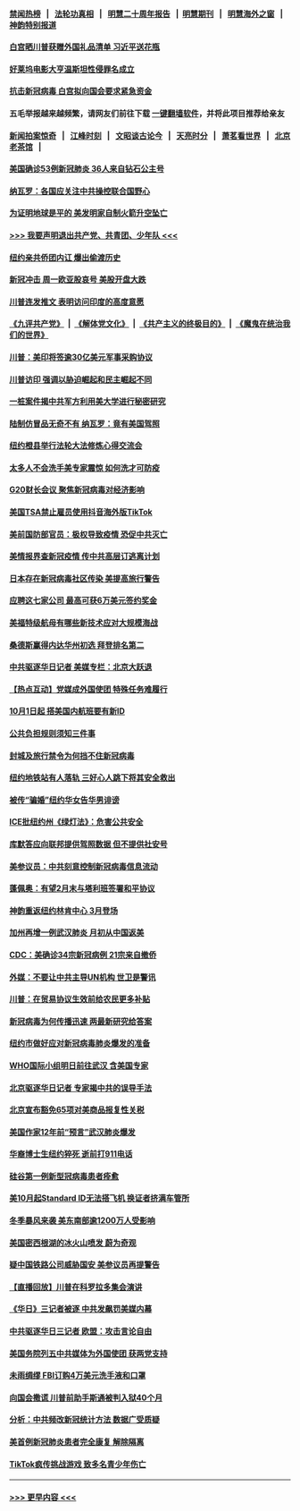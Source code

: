 #### [禁闻热榜](热点新闻.md?=0)  &nbsp;&nbsp;|&nbsp;&nbsp; [法轮功真相](https://github.com/gfw-breaker/truth/blob/master/README.md?=0) &nbsp;&nbsp;|&nbsp;&nbsp; [明慧二十周年报告](https://github.com/gfw-breaker/mh-reports/blob/master/README.md?=0) &nbsp;&nbsp;|&nbsp;&nbsp;[明慧期刊](https://github.com/gfw-breaker/mh-qikan) &nbsp;&nbsp;|&nbsp;&nbsp; [明慧海外之窗](https://github.com/gfw-breaker/mh-news/blob/master/README.md?=0) &nbsp;&nbsp;|&nbsp;&nbsp; [神韵特别报道](https://github.com/gfw-breaker/mh-news/blob/master/shenyun.md?=0)
#### [白宫晒川普获赠外国礼品清单 习近平送花瓶](../pages/nsc412/n11892985.md?t=02250602) 
#### [好莱坞电影大亨温斯坦性侵罪名成立](../pages/nsc412/n11892907.md?t=02250602) 
#### [抗击新冠病毒 白宫拟向国会要求紧急资金](../pages/nsc412/n11892943.md?t=02250602) 
#### 五毛举报越来越频繁，请网友们前往下载 [一键翻墙软件](https://github.com/gfw-breaker/ssr-accounts)，并将此项目推荐给亲友
#### [新闻拍案惊奇](https://github.com/gfw-breaker/banned-news/blob/master/pages/link4.md) &nbsp;&nbsp;|&nbsp;&nbsp; [江峰时刻](https://github.com/gfw-breaker/banned-news/blob/master/pages/link4.md) &nbsp;&nbsp;|&nbsp;&nbsp; [文昭谈古论今](https://github.com/gfw-breaker/banned-news/blob/master/pages/link4.md) &nbsp;&nbsp;|&nbsp;&nbsp; [天亮时分](https://github.com/gfw-breaker/banned-news/blob/master/pages/link4.md) &nbsp;&nbsp;|&nbsp;&nbsp; [萧茗看世界](https://github.com/gfw-breaker/banned-news/blob/master/pages/link4.md) &nbsp;&nbsp;|&nbsp;&nbsp; [北京老茶馆](https://github.com/gfw-breaker/banned-news/blob/master/pages/link4.md) &nbsp;&nbsp;|&nbsp;&nbsp; 
#### [美国确诊53例新冠肺炎 36人来自钻石公主号](../pages/nsc412/n11892877.md?t=02250602) 
#### [纳瓦罗：各国应关注中共操控联合国野心](../pages/nsc412/n11892856.md?t=02250602) 
#### [为证明地球是平的 美发明家自制火箭升空坠亡](../pages/nsc412/n11892645.md?t=02250602) 
#### [>>> 我要声明退出共产党、共青团、少年队 <<<](https://github.com/begood0513/goodnews/blob/master/quit/letter.md) 
#### [纽约亲共侨团内讧 爆出偷渡历史](../pages/nsc412/n11891235.md?t=02250602) 
#### [新冠冲击 周一欧亚股哀号 美股开盘大跌](../pages/nsc412/n11892648.md?t=02250602) 
#### [川普连发推文 表明访问印度的高度意愿](../pages/nsc412/n11891927.md?t=02250602) 
#### [《九评共产党》](https://github.com/begood0513/9ping.md/blob/master/README.md) &nbsp;|&nbsp; [《解体党文化》](../../../../jtdwh.md/blob/master/README.md)  &nbsp;|&nbsp; [《共产主义的终极目的》](../../../../gczydzjmd.md/blob/master/README.md) &nbsp;|&nbsp; [《魔鬼在统治我们的世界》](../../../../mgztzwmdsj.md/blob/master/README.md) 
#### [川普：美印将签逾30亿美元军事采购协议](../pages/nsc412/n11892494.md?t=02250602) 
#### [川普访印 强调以胁迫崛起和民主崛起不同](../pages/nsc412/n11891855.md?t=02250602) 
#### [一桩案件揭中共军方利用美大学进行秘密研究](../pages/nsc412/n11891206.md?t=02250602) 
#### [陆制仿冒品无奇不有 纳瓦罗：竟有美国驾照](../pages/nsc412/n11890953.md?t=02250602) 
#### [纽约橙县举行法轮大法修炼心得交流会](../pages/nsc412/n11890760.md?t=02250602) 
#### [太多人不会洗手美专家震惊 如何洗才可防疫](../pages/nsc412/n11875866.md?t=02250602) 
#### [G20财长会议 聚焦新冠病毒对经济影响](../pages/nsc412/n11890400.md?t=02250602) 
#### [美国TSA禁止雇员使用抖音海外版TikTok](../pages/nsc412/n11890500.md?t=02250602) 
#### [美前国防部官员：极权导致疫情 恐促中共灭亡](../pages/nsc412/n11889092.md?t=02250602) 
#### [美情报界查新冠疫情 传中共高层订逃离计划](../pages/nsc412/n11888161.md?t=02250602) 
#### [日本存在新冠病毒社区传染 美提高旅行警告](../pages/nsc412/n11889917.md?t=02250602) 
#### [应聘这七家公司 最高可获6万美元签约奖金](../pages/nsc412/n11879446.md?t=02250602) 
#### [美福特级航母有哪些新技术应对大规模海战](../pages/nsc412/n11882087.md?t=02250602) 
#### [桑德斯赢得内达华州初选 拜登排名第二](../pages/nsc412/n11888760.md?t=02250602) 
#### [中共驱逐华日记者 美媒专栏：北京大跃退](../pages/nsc412/n11888453.md?t=02250602) 
#### [【热点互动】党媒成外国使团 特殊任务难履行](../pages/nsc412/n11888306.md?t=02250602) 
#### [10月1日起 搭美国内航班要有新ID](../pages/nsc412/n11888243.md?t=02250602) 
#### [公共负担规则须知三件事](../pages/nsc412/n11888123.md?t=02250602) 
#### [封城及旅行禁令为何挡不住新冠病毒](../pages/nsc412/n11888067.md?t=02250602) 
#### [纽约地铁站有人落轨   三好心人跳下将其安全救出](../pages/nsc412/n11888088.md?t=02250602) 
#### [被传“骗婚”纽约华女告华男诽谤](../pages/nsc412/n11887303.md?t=02250602) 
#### [ICE批纽约州《绿灯法》：危害公共安全](../pages/nsc412/n11887285.md?t=02250602) 
#### [库默答应向联邦提供驾照数据 但不提供社安号](../pages/nsc412/n11887269.md?t=02250602) 
#### [美参议员：中共刻意控制新冠病毒信息流动](../pages/nsc412/n11887949.md?t=02250602) 
#### [蓬佩奥：有望2月末与塔利班签署和平协议](../pages/nsc412/n11887248.md?t=02250602) 
#### [神韵重返纽约林肯中心 3月登场](../pages/nsc412/n11885013.md?t=02250602) 
#### [加州再增一例武汉肺炎 月初从中国返美](../pages/nsc412/n11886929.md?t=02250602) 
#### [CDC：美确诊34宗新冠病例 21宗来自撤侨](../pages/nsc412/n11886795.md?t=02250602) 
#### [外媒：不要让中共主导UN机构 世卫是警讯](../pages/nsc412/n11886401.md?t=02250602) 
#### [川普：在贸易协议生效前给农民更多补贴](../pages/nsc412/n11886549.md?t=02250602) 
#### [新冠病毒为何传播迅速 两最新研究给答案](../pages/nsc412/n11886505.md?t=02250602) 
#### [纽约市做好应对新冠病毒肺炎爆发的准备](../pages/nsc412/n11885019.md?t=02250602) 
#### [WHO国际小组明日前往武汉 含美国专家](../pages/nsc412/n11886380.md?t=02250602) 
#### [北京驱逐华日记者 专家揭中共的误导手法](../pages/nsc412/n11886124.md?t=02250602) 
#### [北京宣布豁免65项对美商品报复性关税](../pages/nsc412/n11885960.md?t=02250602) 
#### [美国作家12年前“预言”武汉肺炎爆发](../pages/nsc412/n11885487.md?t=02250602) 
#### [华裔博士生纽约猝死  逝前打911电话](../pages/nsc412/n11885007.md?t=02250602) 
#### [硅谷第一例新型冠病毒患者痊愈](../pages/nsc412/n11885163.md?t=02250602) 
#### [美10月起Standard ID无法搭飞机  换证者挤满车管所](../pages/nsc412/n11885036.md?t=02250602) 
#### [冬季暴风来袭 美东南部逾1200万人受影响](../pages/nsc412/n11884620.md?t=02250602) 
#### [美国密西根湖的冰火山喷发 蔚为奇观](../pages/nsc412/n11884842.md?t=02250602) 
#### [疑中国铁路公司威胁国安 美参议员再提警告](../pages/nsc412/n11884300.md?t=02250602) 
#### [【直播回放】川普在科罗拉多集会演讲](../pages/nsc412/n11883640.md?t=02250602) 
#### [《华日》三记者被逐 中共发飙罚美媒内幕](../pages/nsc412/n11884184.md?t=02250602) 
#### [中共驱逐华日三记者 欧盟：攻击言论自由](../pages/nsc412/n11884179.md?t=02250602) 
#### [美国务院列五中共媒体为外国使团 获两党支持](../pages/nsc412/n11883954.md?t=02250602) 
#### [未雨绸缪 FBI订购4万美元洗手液和口罩](../pages/nsc412/n11883960.md?t=02250602) 
#### [向国会撒谎 川普前助手斯通被判入狱40个月](../pages/nsc412/n11883930.md?t=02250602) 
#### [分析：中共频改新冠统计方法 数据广受质疑](../pages/nsc412/n11883875.md?t=02250602) 
#### [美首例新冠肺炎患者完全康复 解除隔离](../pages/nsc412/n11883754.md?t=02250602) 
#### [TikTok疯传挑战游戏 致多名青少年伤亡](../pages/nsc412/n11883598.md?t=02250602) 

----
#### [ >>> 更早内容 <<< ](../indexes/nsc412-earlier.md)
